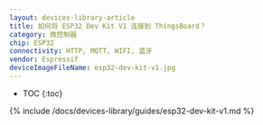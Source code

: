 ```yaml
---
layout: devices-library-article
title: 如何将 ESP32 Dev Kit V1 连接到 ThingsBoard？
category: 微控制器
chip: ESP32
connectivity: HTTP, MQTT, WIFI, 蓝牙
vendor: Espressif
deviceImageFileName: esp32-dev-kit-v1.jpg
---
```


* TOC
{:toc}

{% include /docs/devices-library/guides/esp32-dev-kit-v1.md %}